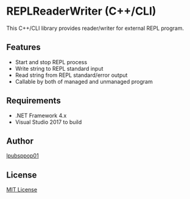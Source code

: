 # REPLReaderWriter (C++/CLI)

This C++/CLI library provides reader/writer for external REPL program.

## Features
- Start and stop REPL process
- Write string to REPL standard input
- Read string from REPL standard/error output
- Callable by both of managed and unmanaged program

## Requirements
- .NET Framework 4.x
- Visual Studio 2017 to build

## Author
[lpubsppop01](https://github.com/lpubsppop01)

## License
[MIT License](https://github.com/lpubsppop01/REPLReaderWriter/raw/master/LICENSE.txt)
